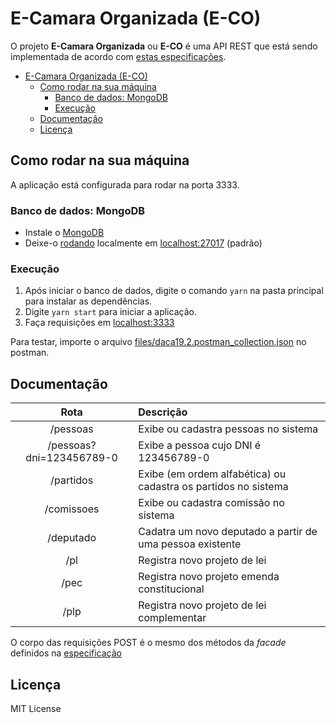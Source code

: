 # E-Camara Organizada (E-CO)

O projeto **E-Camara Organizada** ou **E-CO** é uma API REST que está sendo implementada de acordo com [estas especificações](https://docs.google.com/document/d/e/2PACX-1vRMP1dmmr6DpXQECabYiR_pboa4P_XiXEywRX_wntWL0ego4KHlH25_Vsv0HB0_Io4nXn4lNI0eEaXU/pub).

- [E-Camara Organizada (E-CO)](#e-camara-organizada-e-co)
  - [Como rodar na sua máquina](#como-rodar-na-sua-m%c3%a1quina)
    - [Banco de dados: MongoDB](#banco-de-dados-mongodb)
    - [Execução](#execu%c3%a7%c3%a3o)
  - [Documentação](#documenta%c3%a7%c3%a3o)
  - [Licença](#licen%c3%a7a)

## Como rodar na sua máquina

A aplicação está configurada para rodar na porta 3333.

### Banco de dados: MongoDB

- Instale o [MongoDB](https://docs.mongodb.com/manual/installation/#tutorial-installation)
- Deixe-o [rodando](https://docs.mongodb.com/manual/tutorial/manage-mongodb-processes/#start-mongod-processes) localmente em [localhost:27017](http://www.localhost:27017/) (padrão)

### Execução

1. Após iniciar o banco de dados, digite o comando `yarn` na pasta principal para instalar as dependências.
2. Digite `yarn start` para iniciar a aplicação.
3. Faça requisições em [localhost:3333](http://www.localhost:3333/)

Para testar, importe o arquivo [files/daca19.2.postman_collection.json](https://github.com/filipegl/e-co/blob/master/files/daca19.2.postman_collection.json) no postman.

## Documentação

|           Rota           | Descrição                                                      |
| :----------------------: | :------------------------------------------------------------- |
|         /pessoas         | Exibe ou cadastra pessoas no sistema                           |
| /pessoas?dni=123456789-0 | Exibe a pessoa cujo DNI é 123456789-0                          |
|        /partidos         | Exibe (em ordem alfabética) ou cadastra os partidos no sistema |
|        /comissoes        | Exibe ou cadastra comissão no sistema                          |
|        /deputado         | Cadatra um novo deputado a partir de uma pessoa existente      |
|           /pl            | Registra novo projeto de lei                                   |
|           /pec           | Registra novo projeto emenda constitucional                    |
|           /plp           | Registra novo projeto de lei complementar                      |

O corpo das requisições POST é o mesmo dos métodos da *facade* definidos na [especificação](https://docs.google.com/document/d/e/2PACX-1vRMP1dmmr6DpXQECabYiR_pboa4P_XiXEywRX_wntWL0ego4KHlH25_Vsv0HB0_Io4nXn4lNI0eEaXU/pub)

## Licença

MIT License
